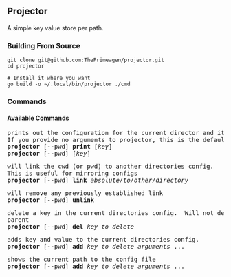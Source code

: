 ## Projector
A simple key value store per path.

### Building From Source
```
git clone git@github.com:ThePrimeagen/projector.git
cd projector

# Install it where you want
go build -o ~/.local/bin/projector ./cmd
```

### Commands
#### Available Commands
<pre>
prints out the configuration for the current director and its parents.
If you provide no arguments to projector, this is the default behavior
<b>projector</b> [--pwd] <b>print</b> [<i>key</i>]
<b>projector</b> [--pwd] [<i>key</i>]
</pre>

<pre>
will link the cwd (or pwd) to another directories config.
This is useful for mirroring configs
<b>projector</b> [--pwd] <b>link</b> <i>absolute/to/other/directory</i>
</pre>

<pre>
will remove any previously established link
<b>projector</b> [--pwd] <b>unlink</b>
</pre>

<pre>
delete a key in the current directories config.  Will not delete key out of
parent
<b>projector</b> [--pwd] <b>del</b> <i>key_to_delete</i>
</pre>

<pre>
adds key and value to the current directories config.
<b>projector</b> [--pwd] <b>add</b> <i>key_to_delete</i> <i>arguments</i> ...
</pre>

<pre>
shows the current path to the config file
<b>projector</b> [--pwd] <b>add</b> <i>key_to_delete</i> <i>arguments</i> ...
</pre>
